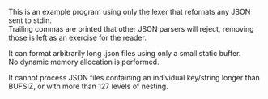This is an example program using only the lexer that refornats any JSON sent to stdin.    
Trailing commas are printed that other JSON parsers will reject, removing those is left as an exercise for the reader.

It can format arbitrarily long .json files using only a small static buffer.    
No dynamic memory allocation is performed.

It cannot process JSON files containing an individual key/string longer than BUFSIZ, or with more than 127 levels of nesting.    
